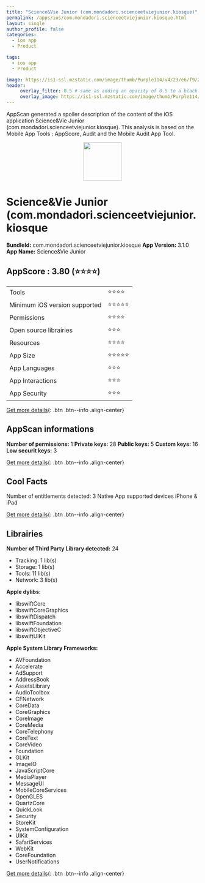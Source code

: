 ```yaml
---
title: "Science&Vie Junior (com.mondadori.scienceetviejunior.kiosque)"
permalink: /apps/ios/com.mondadori.scienceetviejunior.kiosque.html
layout: single
author_profile: false
categories: 
  - ios app 
  - Product 

tags: 
  - ios app 
  - Product 

image: https://is1-ssl.mzstatic.com/image/thumb/Purple114/v4/23/e6/f9/23e6f9d6-06f7-5259-f369-6f6b932e7978/contsched.fnevktok.png/512x512bb.jpg
header: 
     overlay_filter: 0.5 # same as adding an opacity of 0.5 to a black background
     overlay_image: https://is1-ssl.mzstatic.com/image/thumb/Purple114/v4/23/e6/f9/23e6f9d6-06f7-5259-f369-6f6b932e7978/contsched.fnevktok.png/512x512bb.jpg
---
```

AppScan generated a spoiler description of the content of the iOS application Science&Vie Junior (com.mondadori.scienceetviejunior.kiosque). This analysis is based on the Mobile App Tools : AppScore, Audit and the Mobile Audit App Tool.

  
  
<div style="text-align: center;"><img src="https://is1-ssl.mzstatic.com/image/thumb/Purple114/v4/23/e6/f9/23e6f9d6-06f7-5259-f369-6f6b932e7978/contsched.fnevktok.png/512x512bb.jpg" width="100" height="100"></div>  
  
# Science&Vie Junior (com.mondadori.scienceetviejunior.kiosque

**BundleId:** com.mondadori.scienceetviejunior.kiosque
**App Version:** 3.1.0
**App Name:** Science&Vie Junior


## AppScore : 3.80 (⭐️⭐️⭐️⭐️) 

<table>
<tr><td> Tools </td><td> ⭐️⭐️⭐️⭐️ </td></tr>
<tr><td> Minimum iOS version supported </td><td> ⭐️⭐️⭐️⭐️⭐️ </td></tr>
<tr><td> Permissions </td><td> ⭐️⭐️⭐️⭐️ </td></tr>
<tr><td> Open source librairies </td><td> ⭐️⭐️⭐️ </td></tr>
<tr><td> Resources </td><td> ⭐️⭐️⭐️⭐️ </td></tr>
<tr><td> App Size </td><td> ⭐️⭐️⭐️⭐️⭐️ </td></tr>
<tr><td> App Languages </td><td> ⭐️⭐️⭐️ </td></tr>
<tr><td> App Interactions </td><td> ⭐️⭐️⭐️ </td></tr>
<tr><td> App Security </td><td> ⭐️⭐️⭐️ </td></tr>
</table>

[Get more details](/pricing.html){: .btn .btn--info .align-center}  
  
## AppScan informations 

**Number of permissions:** 1
**Private keys:** 28
**Public keys:** 5
**Custom keys:** 16
**Low securit keys:** 3
  
[Get more details](/pricing.html){: .btn .btn--info .align-center}

## Cool Facts

Number of entitlements detected: 3
Native App
supported devices iPhone & iPad
  
[Get more details](/pricing.html){: .btn .btn--info .align-center}

## Librairies 
**Number of Third Party Library detected:** 24
- Tracking: 1 lib(s)
- Storage: 1 lib(s)
- Tools: 11 lib(s)
- Network: 3 lib(s)

**Apple dylibs:**
- libswiftCore
- libswiftCoreGraphics
- libswiftDispatch
- libswiftFoundation
- libswiftObjectiveC
- libswiftUIKit


**Apple System Library Frameworks:**
- AVFoundation
- Accelerate
- AdSupport
- AddressBook
- AssetsLibrary
- AudioToolbox
- CFNetwork
- CoreData
- CoreGraphics
- CoreImage
- CoreMedia
- CoreTelephony
- CoreText
- CoreVideo
- Foundation
- GLKit
- ImageIO
- JavaScriptCore
- MediaPlayer
- MessageUI
- MobileCoreServices
- OpenGLES
- QuartzCore
- QuickLook
- Security
- StoreKit
- SystemConfiguration
- UIKit
- SafariServices
- WebKit
- CoreFoundation
- UserNotifications


  
[Get more details](/pricing.html){: .btn .btn--info .align-center}

